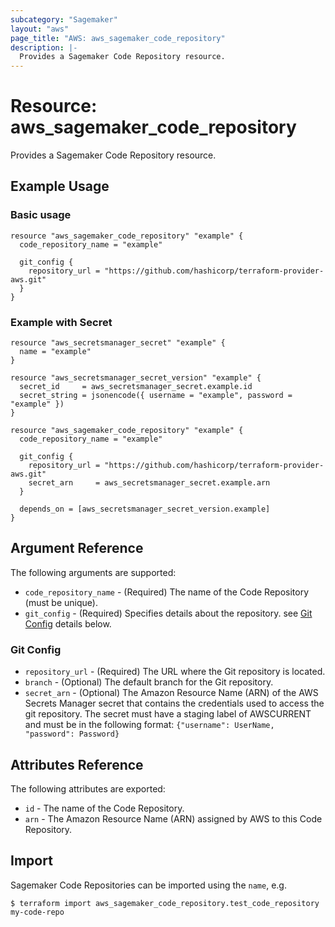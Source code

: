 ```yaml
---
subcategory: "Sagemaker"
layout: "aws"
page_title: "AWS: aws_sagemaker_code_repository"
description: |-
  Provides a Sagemaker Code Repository resource.
---
```


# Resource: aws_sagemaker_code_repository

Provides a Sagemaker Code Repository resource.

## Example Usage

### Basic usage

```hcl
resource "aws_sagemaker_code_repository" "example" {
  code_repository_name = "example"

  git_config {
    repository_url = "https://github.com/hashicorp/terraform-provider-aws.git"
  }
}
```

### Example with Secret

```hcl
resource "aws_secretsmanager_secret" "example" {
  name = "example"
}

resource "aws_secretsmanager_secret_version" "example" {
  secret_id     = aws_secretsmanager_secret.example.id
  secret_string = jsonencode({ username = "example", password = "example" })
}

resource "aws_sagemaker_code_repository" "example" {
  code_repository_name = "example"

  git_config {
    repository_url = "https://github.com/hashicorp/terraform-provider-aws.git"
    secret_arn     = aws_secretsmanager_secret.example.arn
  }

  depends_on = [aws_secretsmanager_secret_version.example]
}
```

## Argument Reference

The following arguments are supported:

* `code_repository_name` - (Required) The name of the Code Repository (must be unique).
* `git_config` - (Required) Specifies details about the repository. see [Git Config](#git-config) details below.

### Git Config

* `repository_url` - (Required) The URL where the Git repository is located.
* `branch` - (Optional) The default branch for the Git repository.
* `secret_arn` - (Optional) The Amazon Resource Name (ARN) of the AWS Secrets Manager secret that contains the credentials used to access the git repository. The secret must have a staging label of AWSCURRENT and must be in the following format: `{"username": UserName, "password": Password}`

## Attributes Reference

The following attributes are exported:

* `id` - The name of the Code Repository.
* `arn` - The Amazon Resource Name (ARN) assigned by AWS to this Code Repository.

## Import

Sagemaker Code Repositories can be imported using the `name`, e.g.

```
$ terraform import aws_sagemaker_code_repository.test_code_repository my-code-repo
```
